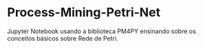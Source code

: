# Process-Mining-Petri-Net
Jupyter Notebook usando a biblioteca PM4PY ensinando sobre os conceitos básicos sobre Rede de Petri.
